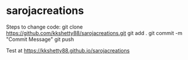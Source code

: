 # sarojacreations

Steps to change code:
git clone https://github.com/kkshetty88/sarojacreations.git
git add .
git commit -m "Commit Message"
git push

Test at
https://kkshetty88.github.io/sarojacreations

